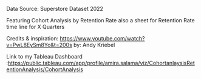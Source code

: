 Data Source: Superstore Dataset 2022

Featuring Cohort Analysis by Retention Rate also a sheet for Retention Rate time line for X Quarters 

Credits & inspiration: https://www.youtube.com/watch?v=PwL8EySm8Yo&t=200s  by: Andy Kriebel

Link to my Tableau Dashboard :https://public.tableau.com/app/profile/amira.salama/viz/CohortanlaysisRetentionAnalysis/CohortAnalysis
